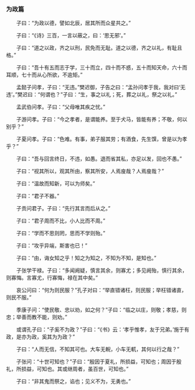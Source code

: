 ### 为政篇
　　子曰：“为政以德，譬如北辰，居其所而众星共之。”  

　　子曰：“《诗》三百，一言以蔽之，曰：‘思无邪’。”  

　　子曰：“道之以政，齐之以刑，民免而无耻。道之以德，齐之以礼，有耻且格。”  

　　子曰：“吾十有五而志于学，三十而立，四十而不惑，五十而知天命，六十而耳顺，七十而从心所欲，不逾矩。”  

　　孟懿子问孝，子曰：“无违。”樊迟御，子告之曰：“孟孙问孝于我，我对曰‘无违’。”樊迟曰：“何谓也？”子曰：“生，事之以礼；死，葬之以礼，祭之以礼。”  

　　孟武伯问孝。子曰：“父母唯其疾之忧。”  

　　子游问孝。子曰：“今之孝者，是谓能养。至于犬马，皆能有养；不敬，何以别乎？”  

　　子夏问孝。子曰：“色难。有事，弟子服其劳；有酒食，先生馔，曾是以为孝乎？”  

　　子曰：“吾与回言终日，不违，如愚。退而省其私，亦足以发，回也不愚。”  

　　子曰：“视其所以，观其所由，察其所安，人焉廋哉？人焉廋哉？”  

　　子曰：“温故而知新，可以为师矣。”  

　　子曰：“君子不器。”  

　　子贡问君子。子曰：“先行其言而后从之。”  

　　子曰：“君子周而不比，小人比而不周。”  

　　子曰：“学而不思则罔，思而不学则殆。”  

　　子曰：“攻乎异端，斯害也已！”  

　　子曰：“由，诲女知之乎！知之为知之，不知为不知，是知也。” 

　　子张学干禄。子曰：“多闻阙疑，慎言其余，则寡尤；多见阙殆，慎行其余，则寡悔。言寡尤，行寡悔，禄在其中矣。”  

　　哀公问曰：“何为则民服？”孔子对曰：“举直错诸枉，则民服；举枉错诸直，则民不服。”  

　　季康子问：“使民敬、忠以劝，如之何？”子曰：“临之以庄，则敬；孝慈，则忠；举善而教不能，则劝。”  

　　或谓孔子曰：“子奚不为政？”子曰：“《书》云：‘孝乎惟孝，友于兄弟。’施于有政，是亦为政，奚其为为政？”  

　　子曰：“人而无信，不知其可也。大车无輗，小车无軏，其何以行之哉？”  

　　子张问：“十世可知也？”子曰：“殷因于夏礼，所损益，可知也；周因于殷礼，所损益，可知也。其或继周者，虽百世，可知也。”  

　　子曰：“非其鬼而祭之，谄也；见义不为，无勇也。”  